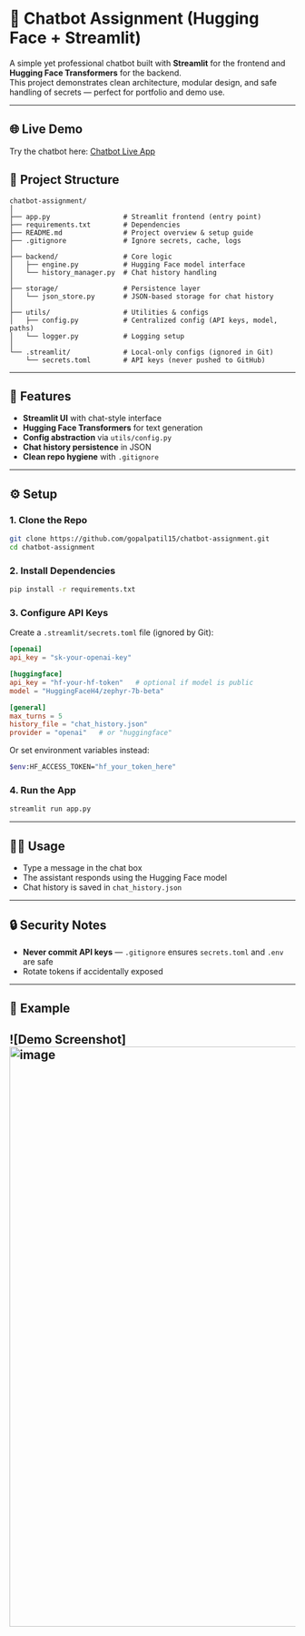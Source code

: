 ﻿# 🤖 Chatbot Assignment (Hugging Face + Streamlit)

A simple yet professional chatbot built with **Streamlit** for the frontend and **Hugging Face Transformers** for the backend.  
This project demonstrates clean architecture, modular design, and safe handling of secrets — perfect for portfolio and demo use.

---
## 🌐 Live Demo
Try the chatbot here: [Chatbot Live App](https://chatbot-assignment-6mpsfyz3tgvyvu35wejh5p.streamlit.app)

## 📂 Project Structure

```
chatbot-assignment/
│
├── app.py                  # Streamlit frontend (entry point)
├── requirements.txt        # Dependencies
├── README.md               # Project overview & setup guide
├── .gitignore              # Ignore secrets, cache, logs
│
├── backend/                # Core logic
│   ├── engine.py           # Hugging Face model interface
│   └── history_manager.py  # Chat history handling
│
├── storage/                # Persistence layer
│   └── json_store.py       # JSON-based storage for chat history
│
├── utils/                  # Utilities & configs
│   ├── config.py           # Centralized config (API keys, model, paths)
│   └── logger.py           # Logging setup
│
└── .streamlit/             # Local-only configs (ignored in Git)
    └── secrets.toml        # API keys (never pushed to GitHub)
```

---

## 🚀 Features

- **Streamlit UI** with chat-style interface  
- **Hugging Face Transformers** for text generation  
- **Config abstraction** via `utils/config.py`  
- **Chat history persistence** in JSON  
- **Clean repo hygiene** with `.gitignore`  

---

## ⚙️ Setup

### 1. Clone the Repo
```bash
git clone https://github.com/gopalpatil15/chatbot-assignment.git
cd chatbot-assignment
```

### 2. Install Dependencies
```bash
pip install -r requirements.txt
```

### 3. Configure API Keys
Create a `.streamlit/secrets.toml` file (ignored by Git):

```toml
[openai]
api_key = "sk-your-openai-key"

[huggingface]
api_key = "hf-your-hf-token"   # optional if model is public
model = "HuggingFaceH4/zephyr-7b-beta"

[general]
max_turns = 5
history_file = "chat_history.json"
provider = "openai"   # or "huggingface"
```


Or set environment variables instead:
```bash
$env:HF_ACCESS_TOKEN="hf_your_token_here"
```

### 4. Run the App
```bash
streamlit run app.py
```

---

## 🧑‍💻 Usage

- Type a message in the chat box  
- The assistant responds using the Hugging Face model  
- Chat history is saved in `chat_history.json`  

---

## 🔒 Security Notes

- **Never commit API keys** — `.gitignore` ensures `secrets.toml` and `.env` are safe  
- Rotate tokens if accidentally exposed  

---

## 📌 Example

![Demo Screenshot]<img width="1920" height="1020" alt="image" src="https://github.com/user-attachments/assets/b3ee00a8-ac1d-4ea5-b74d-8e8df4bb66c2" />
---


